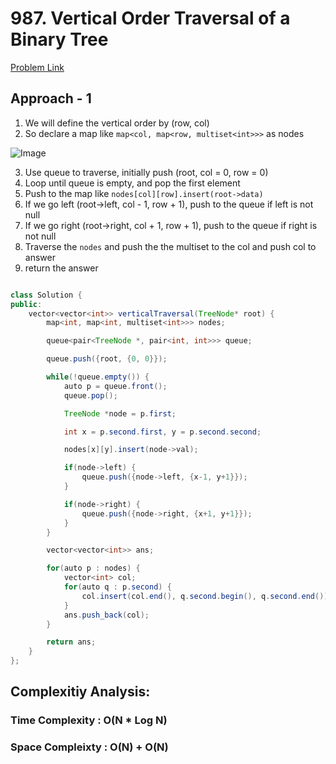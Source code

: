# 987. Vertical Order Traversal of a Binary Tree

[Problem Link](https://leetcode.com/problems/vertical-order-traversal-of-a-binary-tree/)

## Approach - 1

1. We will define the vertical order by (row, col)
2. So declare a map like `map<col, map<row, multiset<int>>>` as nodes

![Image](https://static.takeuforward.org/content/vertical-traversal-image8-ieYxlxXx)

3. Use queue to traverse, initially push (root, col = 0, row = 0)
4. Loop until queue is empty, and pop the first element
5. Push to the map like `nodes[col][row].insert(root->data)`
6. If we go left (root->left, col - 1, row + 1), push to the queue if left is not null
7. If we go right (root->right, col + 1, row + 1), push to the queue if right is not null
8. Traverse the `nodes` and push the the multiset to the col and push col to answer
9. return the answer

```java

class Solution {
public:
    vector<vector<int>> verticalTraversal(TreeNode* root) {
        map<int, map<int, multiset<int>>> nodes;

        queue<pair<TreeNode *, pair<int, int>>> queue;

        queue.push({root, {0, 0}});

        while(!queue.empty()) {
            auto p = queue.front();
            queue.pop();

            TreeNode *node = p.first;

            int x = p.second.first, y = p.second.second;

            nodes[x][y].insert(node->val);

            if(node->left) {
                queue.push({node->left, {x-1, y+1}});
            }

            if(node->right) {
                queue.push({node->right, {x+1, y+1}});
            }
        }

        vector<vector<int>> ans;

        for(auto p : nodes) {
            vector<int> col;
            for(auto q : p.second) {
                col.insert(col.end(), q.second.begin(), q.second.end());
            }
            ans.push_back(col);
        }

        return ans;
    }
};

```

## Complexitiy Analysis:

### Time Complexity : O(N \* Log N)

### Space Compleixty : O(N) + O(N)
